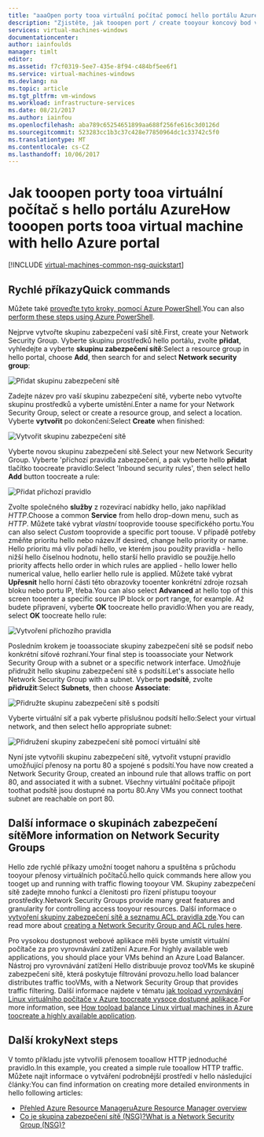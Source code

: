 ```yaml
---
title: "aaaOpen porty tooa virtuální počítač pomocí hello portálu Azure | Microsoft Docs"
description: "Zjistěte, jak tooopen port / create tooyour koncový bod virtuálního počítače s Windows v modelu nasazení resource manager hello hello portálu Azure"
services: virtual-machines-windows
documentationcenter: 
author: iainfoulds
manager: timlt
editor: 
ms.assetid: f7cf0319-5ee7-435e-8f94-c484bf5ee6f1
ms.service: virtual-machines-windows
ms.devlang: na
ms.topic: article
ms.tgt_pltfrm: vm-windows
ms.workload: infrastructure-services
ms.date: 08/21/2017
ms.author: iainfou
ms.openlocfilehash: aba789c65254651899aa688f256fe616c3d0126d
ms.sourcegitcommit: 523283cc1b3c37c428e77850964dc1c33742c5f0
ms.translationtype: MT
ms.contentlocale: cs-CZ
ms.lasthandoff: 10/06/2017
---
```

# <a name="how-tooopen-ports-tooa-virtual-machine-with-hello-azure-portal"></a><span data-ttu-id="cc3d5-103">Jak tooopen porty tooa virtuální počítač s hello portálu Azure</span><span class="sxs-lookup"><span data-stu-id="cc3d5-103">How tooopen ports tooa virtual machine with hello Azure portal</span></span>
[!INCLUDE [virtual-machines-common-nsg-quickstart](../../../includes/virtual-machines-common-nsg-quickstart.md)]

## <a name="quick-commands"></a><span data-ttu-id="cc3d5-104">Rychlé příkazy</span><span class="sxs-lookup"><span data-stu-id="cc3d5-104">Quick commands</span></span>
<span data-ttu-id="cc3d5-105">Můžete také [proveďte tyto kroky, pomocí Azure PowerShell](nsg-quickstart-powershell.md).</span><span class="sxs-lookup"><span data-stu-id="cc3d5-105">You can also [perform these steps using Azure PowerShell](nsg-quickstart-powershell.md).</span></span>

<span data-ttu-id="cc3d5-106">Nejprve vytvořte skupinu zabezpečení vaší sítě.</span><span class="sxs-lookup"><span data-stu-id="cc3d5-106">First, create your Network Security Group.</span></span> <span data-ttu-id="cc3d5-107">Vyberte skupinu prostředků hello portálu, zvolte **přidat**, vyhledejte a vyberte **skupinu zabezpečení sítě**:</span><span class="sxs-lookup"><span data-stu-id="cc3d5-107">Select a resource group in hello portal, choose **Add**, then search for and select **Network security group**:</span></span>

![Přidat skupinu zabezpečení sítě](./media/nsg-quickstart-portal/add-nsg.png)

<span data-ttu-id="cc3d5-109">Zadejte název pro vaší skupinu zabezpečení sítě, vyberte nebo vytvořte skupinu prostředků a vyberte umístění.</span><span class="sxs-lookup"><span data-stu-id="cc3d5-109">Enter a name for your Network Security Group, select or create a resource group, and select a location.</span></span> <span data-ttu-id="cc3d5-110">Vyberte **vytvořit** po dokončení:</span><span class="sxs-lookup"><span data-stu-id="cc3d5-110">Select **Create** when finished:</span></span>

![Vytvořit skupinu zabezpečení sítě](./media/nsg-quickstart-portal/create-nsg.png)

<span data-ttu-id="cc3d5-112">Vyberte novou skupinu zabezpečení sítě.</span><span class="sxs-lookup"><span data-stu-id="cc3d5-112">Select your new Network Security Group.</span></span> <span data-ttu-id="cc3d5-113">Vyberte 'příchozí pravidla zabezpečení, a pak vyberte hello **přidat** tlačítko toocreate pravidlo:</span><span class="sxs-lookup"><span data-stu-id="cc3d5-113">Select 'Inbound security rules', then select hello **Add** button toocreate a rule:</span></span>

![Přidat příchozí pravidlo](./media/nsg-quickstart-portal/add-inbound-rule.png)

<span data-ttu-id="cc3d5-115">Zvolte společného **služby** z rozevírací nabídky hello, jako například *HTTP*.</span><span class="sxs-lookup"><span data-stu-id="cc3d5-115">Choose a common **Service** from hello drop-down menu, such as *HTTP*.</span></span> <span data-ttu-id="cc3d5-116">Můžete také vybrat *vlastní* tooprovide toouse specifického portu.</span><span class="sxs-lookup"><span data-stu-id="cc3d5-116">You can also select *Custom* tooprovide a specific port toouse.</span></span> <span data-ttu-id="cc3d5-117">V případě potřeby změňte prioritu hello nebo název.</span><span class="sxs-lookup"><span data-stu-id="cc3d5-117">If desired, change hello priority or name.</span></span> <span data-ttu-id="cc3d5-118">Hello prioritu má vliv pořadí hello, ve kterém jsou použity pravidla - hello nižší hello číselnou hodnotu, hello starší hello pravidlo se použije.</span><span class="sxs-lookup"><span data-stu-id="cc3d5-118">hello priority affects hello order in which rules are applied - hello lower hello numerical value, hello earlier hello rule is applied.</span></span> <span data-ttu-id="cc3d5-119">Můžete také vybrat **Upřesnit** hello horní části této obrazovky tooenter konkrétní zdroje rozsah bloku nebo portu IP, třeba.</span><span class="sxs-lookup"><span data-stu-id="cc3d5-119">You can also select **Advanced** at hello top of this screen tooenter a specific source IP block or port range, for example.</span></span> <span data-ttu-id="cc3d5-120">Až budete připravení, vyberte **OK** toocreate hello pravidlo:</span><span class="sxs-lookup"><span data-stu-id="cc3d5-120">When you are ready, select **OK** toocreate hello rule:</span></span>

![Vytvoření příchozího pravidla](./media/nsg-quickstart-portal/create-inbound-rule.png)

<span data-ttu-id="cc3d5-122">Posledním krokem je tooassociate skupiny zabezpečení sítě se podsíť nebo konkrétní síťové rozhraní.</span><span class="sxs-lookup"><span data-stu-id="cc3d5-122">Your final step is tooassociate your Network Security Group with a subnet or a specific network interface.</span></span> <span data-ttu-id="cc3d5-123">Umožňuje přidružit hello skupinu zabezpečení sítě s podsítí.</span><span class="sxs-lookup"><span data-stu-id="cc3d5-123">Let's associate hello Network Security Group with a subnet.</span></span> <span data-ttu-id="cc3d5-124">Vyberte **podsítě**, zvolte **přidružit**:</span><span class="sxs-lookup"><span data-stu-id="cc3d5-124">Select **Subnets**, then choose **Associate**:</span></span>

![Přidružte skupinu zabezpečení sítě s podsítí](./media/nsg-quickstart-portal/associate-subnet.png)

<span data-ttu-id="cc3d5-126">Vyberte virtuální síť a pak vyberte příslušnou podsítí hello:</span><span class="sxs-lookup"><span data-stu-id="cc3d5-126">Select your virtual network, and then select hello appropriate subnet:</span></span>

![Přidružení skupiny zabezpečení sítě pomocí virtuální sítě](./media/nsg-quickstart-portal/select-vnet-subnet.png)

<span data-ttu-id="cc3d5-128">Nyní jste vytvořili skupinu zabezpečení sítě, vytvořit vstupní pravidlo umožňující přenosy na portu 80 a spojené s podsítí.</span><span class="sxs-lookup"><span data-stu-id="cc3d5-128">You have now created a Network Security Group, created an inbound rule that allows traffic on port 80, and associated it with a subnet.</span></span> <span data-ttu-id="cc3d5-129">Všechny virtuální počítače připojit toothat podsítě jsou dostupné na portu 80.</span><span class="sxs-lookup"><span data-stu-id="cc3d5-129">Any VMs you connect toothat subnet are reachable on port 80.</span></span>

## <a name="more-information-on-network-security-groups"></a><span data-ttu-id="cc3d5-130">Další informace o skupinách zabezpečení sítě</span><span class="sxs-lookup"><span data-stu-id="cc3d5-130">More information on Network Security Groups</span></span>
<span data-ttu-id="cc3d5-131">Hello zde rychlé příkazy umožní tooget nahoru a spuštěna s průchodu tooyour přenosy virtuálních počítačů.</span><span class="sxs-lookup"><span data-stu-id="cc3d5-131">hello quick commands here allow you tooget up and running with traffic flowing tooyour VM.</span></span> <span data-ttu-id="cc3d5-132">Skupiny zabezpečení sítě zadejte mnoho funkcí a členitosti pro řízení přístupu tooyour prostředky.</span><span class="sxs-lookup"><span data-stu-id="cc3d5-132">Network Security Groups provide many great features and granularity for controlling access tooyour resources.</span></span> <span data-ttu-id="cc3d5-133">Další informace o [vytvoření skupiny zabezpečení sítě a seznamu ACL pravidla zde](../../virtual-network/virtual-networks-create-nsg-arm-ps.md).</span><span class="sxs-lookup"><span data-stu-id="cc3d5-133">You can read more about [creating a Network Security Group and ACL rules here](../../virtual-network/virtual-networks-create-nsg-arm-ps.md).</span></span>

<span data-ttu-id="cc3d5-134">Pro vysokou dostupnost webové aplikace měli byste umístit virtuální počítače za pro vyrovnávání zatížení Azure.</span><span class="sxs-lookup"><span data-stu-id="cc3d5-134">For highly available web applications, you should place your VMs behind an Azure Load Balancer.</span></span> <span data-ttu-id="cc3d5-135">Nástroj pro vyrovnávání zatížení Hello distribuuje provoz tooVMs ke skupině zabezpečení sítě, která poskytuje filtrování provozu.</span><span class="sxs-lookup"><span data-stu-id="cc3d5-135">hello load balancer distributes traffic tooVMs, with a Network Security Group that provides traffic filtering.</span></span> <span data-ttu-id="cc3d5-136">Další informace najdete v tématu [jak tooload vyrovnávání Linux virtuálního počítače v Azure toocreate vysoce dostupné aplikace](tutorial-load-balancer.md).</span><span class="sxs-lookup"><span data-stu-id="cc3d5-136">For more information, see [How tooload balance Linux virtual machines in Azure toocreate a highly available application](tutorial-load-balancer.md).</span></span>

## <a name="next-steps"></a><span data-ttu-id="cc3d5-137">Další kroky</span><span class="sxs-lookup"><span data-stu-id="cc3d5-137">Next steps</span></span>
<span data-ttu-id="cc3d5-138">V tomto příkladu jste vytvořili přenosem tooallow HTTP jednoduché pravidlo.</span><span class="sxs-lookup"><span data-stu-id="cc3d5-138">In this example, you created a simple rule tooallow HTTP traffic.</span></span> <span data-ttu-id="cc3d5-139">Můžete najít informace o vytváření podrobnější prostředí v hello následující články:</span><span class="sxs-lookup"><span data-stu-id="cc3d5-139">You can find information on creating more detailed environments in hello following articles:</span></span>

* [<span data-ttu-id="cc3d5-140">Přehled Azure Resource Manageru</span><span class="sxs-lookup"><span data-stu-id="cc3d5-140">Azure Resource Manager overview</span></span>](../../azure-resource-manager/resource-group-overview.md)
* [<span data-ttu-id="cc3d5-141">Co je skupina zabezpečení sítě (NSG)?</span><span class="sxs-lookup"><span data-stu-id="cc3d5-141">What is a Network Security Group (NSG)?</span></span>](../../virtual-network/virtual-networks-nsg.md)
